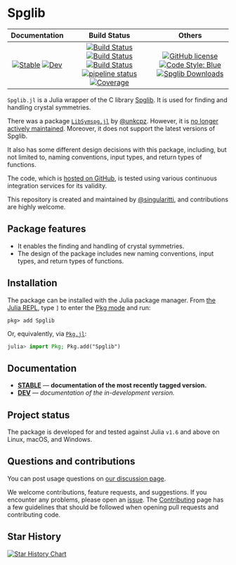 # Spglib

|                                 **Documentation**                                  |                                                                                                 **Build Status**                                                                                                 |                                                                  **Others**                                                                   |
| :--------------------------------------------------------------------------------: | :--------------------------------------------------------------------------------------------------------------------------------------------------------------------------------------------------------------: | :-------------------------------------------------------------------------------------------------------------------------------------------: |
| [![Stable][docs-stable-img]][docs-stable-url] [![Dev][docs-dev-img]][docs-dev-url] | [![Build Status][gha-img]][gha-url] [![Build Status][appveyor-img]][appveyor-url] [![Build Status][cirrus-img]][cirrus-url] [![pipeline status][gitlab-img]][gitlab-url] [![Coverage][codecov-img]][codecov-url] | [![GitHub license][license-img]][license-url] [![Code Style: Blue][style-img]][style-url] [![Spglib Downloads][downloads-img]][downloads-url] |

[docs-stable-img]: https://img.shields.io/badge/docs-stable-blue.svg
[docs-stable-url]: https://singularitti.github.io/Spglib.jl/stable
[docs-dev-img]: https://img.shields.io/badge/docs-dev-blue.svg
[docs-dev-url]: https://singularitti.github.io/Spglib.jl/dev
[gha-img]: https://github.com/singularitti/Spglib.jl/workflows/CI/badge.svg
[gha-url]: https://github.com/singularitti/Spglib.jl/actions
[appveyor-img]: https://ci.appveyor.com/api/projects/status/github/singularitti/Spglib.jl?svg=true
[appveyor-url]: https://ci.appveyor.com/project/singularitti/Spglib-jl
[cirrus-img]: https://api.cirrus-ci.com/github/singularitti/Spglib.jl.svg
[cirrus-url]: https://cirrus-ci.com/github/singularitti/Spglib.jl
[gitlab-img]: https://gitlab.com/singularitti/Spglib.jl/badges/main/pipeline.svg
[gitlab-url]: https://gitlab.com/singularitti/Spglib.jl/-/pipelines
[codecov-img]: https://codecov.io/gh/singularitti/Spglib.jl/branch/main/graph/badge.svg
[codecov-url]: https://codecov.io/gh/singularitti/Spglib.jl
[license-img]: https://img.shields.io/github/license/singularitti/Spglib.jl
[license-url]: https://github.com/singularitti/Spglib.jl/blob/main/LICENSE
[style-img]: https://img.shields.io/badge/code%20style-blue-4495d1.svg
[style-url]: https://github.com/invenia/BlueStyle
[downloads-img]: https://shields.io/endpoint?url=https://pkgs.genieframework.com/api/v1/badge/Spglib
[downloads-url]: https://pkgs.genieframework.com?packages=Spglib

`Spglib.jl` is a Julia wrapper of the C library [Spglib](https://github.com/spglib/spglib).
It is used for finding and handling crystal symmetries.

There was a package [`LibSymspg.jl`](https://juliahub.com/ui/Packages/LibSymspg/D1i7g)
by [@unkcpz](https://github.com/unkcpz).
However, it is [no longer actively maintained](https://github.com/unkcpz/LibSymspg.jl/issues/4).
Moreover, it does not support the latest versions of Spglib.

It also has some different design decisions with this package, including, but not limited to,
naming conventions, input types, and return types of functions.

The code, which is [hosted on GitHub](https://github.com/singularitti/Spglib.jl), is tested
using various continuous integration services for its validity.

This repository is created and maintained by
[@singularitti](https://github.com/singularitti), and contributions are highly welcome.

## Package features

- It enables the finding and handling of crystal symmetries.
- The design of the package includes new naming conventions, input types, and return types of functions.

## Installation

The package can be installed with the Julia package manager.
From [the Julia REPL](https://docs.julialang.org/en/v1/stdlib/REPL/), type `]` to enter
the [Pkg mode](https://docs.julialang.org/en/v1/stdlib/REPL/#Pkg-mode) and run:

```julia-repl
pkg> add Spglib
```

Or, equivalently, via [`Pkg.jl`](https://pkgdocs.julialang.org/v1/):

```julia
julia> import Pkg; Pkg.add("Spglib")
```

## Documentation

- [**STABLE**][docs-stable-url] — **documentation of the most recently tagged version.**
- [**DEV**][docs-dev-url] — _documentation of the in-development version._

## Project status

The package is developed for and tested against Julia `v1.6` and above on Linux, macOS, and
Windows.

## Questions and contributions

You can post usage questions on
[our discussion page](https://github.com/singularitti/Spglib.jl/discussions).

We welcome contributions, feature requests, and suggestions. If you encounter any problems,
please open an [issue](https://github.com/singularitti/Spglib.jl/issues).
The [Contributing](@ref) page has
a few guidelines that should be followed when opening pull requests and contributing code.

## Star History

[![Star History Chart](https://api.star-history.com/svg?repos=singularitti/Spglib.jl&type=Date)](https://star-history.com/#singularitti/Spglib.jl&Date)

